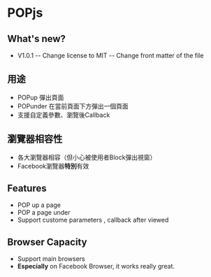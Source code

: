 # POPjs 

## What's new?
  - V1.0.1
  -- Change license to MIT
  -- Change front matter of the file

## 用途
  - POPup 彈出頁面
  - POPunder 在當前頁面下方彈出一個頁面
  - 支援自定義參數、瀏覽後Callback
## 瀏覽器相容性
  - 各大瀏覽器相容（但小心被使用者Block彈出視窗）
  - Facebook瀏覽器**特別**有效

## Features
  - POP up a page 
  - POP a page under 
  - Support custome parameters , callback after viewed
## Browser Capacity
  - Support main browsers
  - **Especially** on Facebook Browser, it works really great.
